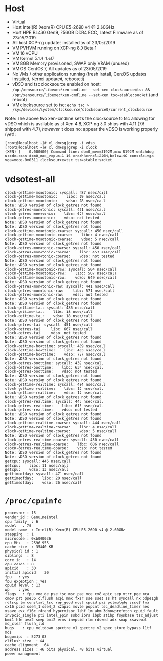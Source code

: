 # Host

- Virtual
- Host Intel(R) Xeon(R) CPU E5-2690 v4 @ 2.60GHz
- Host HPE BL460 Gen9, 256GB DDR4 ECC, Latest Firmware as of 23/05/2019
- All host XCP-ng updates installed as of 23/05/2019
- VM PVHVM running on XCP-ng 8.0 Beta 1
- VM 16 vCPU
- VM Kernel 5.1.4-1.el7
- VM 8GB Memory provisioned, SWAP only VRAM (unused)
- VM OS CentOS 7, All updates as of 23/05/2019
- No VMs / other applications running (fresh install, CentOS updates installed, Kernel updated, rebooted)
- vDSO and tsc clocksource enabled on host: `/opt/xensource/libexec/xen-cmdline --set-xen clocksource=tsc && /opt/xensource/libexec/xen-cmdline --set-xen tsc=stable:socket` (and reboot)
- VM clocksource set to tsc: `echo tsc > /sys/devices/system/clocksource/clocksource0/current_clocksource`

Note: The above two xen-cmdline set's the clocksource to tsc allowing for vDSO which is available as of Xen 4.8, XCP-ng 8.0 ships with 4.11 (7.6 shipped with 4.7),
_however_ it does not appear the vDSO is working properly (yet):

```
[root@localhost ~]# xl dmesg|grep -i vdso
[root@localhost ~]# xl dmesg|grep -i clock
(XEN) [    0.000000] Command line: dom0_mem=8192M,max:8192M watchdog ucode=scan dom0_max_vcpus=1-16 crashkernel=256M,below=4G console=vga vga=mode-0x0311 clocksource=tsc tsc=stable:socket
```

# vdsotest-all

```
clock-gettime-monotonic: syscall: 487 nsec/call
clock-gettime-monotonic:    libc: 19 nsec/call
clock-gettime-monotonic:    vdso: 18 nsec/call
Note: vDSO version of clock_getres not found
clock-getres-monotonic: syscall: 461 nsec/call
clock-getres-monotonic:    libc: 624 nsec/call
clock-getres-monotonic:    vdso: not tested
Note: vDSO version of clock_getres not found
Note: vDSO version of clock_getres not found
clock-gettime-monotonic-coarse: syscall: 450 nsec/call
clock-gettime-monotonic-coarse:    libc: 4 nsec/call
clock-gettime-monotonic-coarse:    vdso: 5 nsec/call
Note: vDSO version of clock_getres not found
clock-getres-monotonic-coarse: syscall: 450 nsec/call
clock-getres-monotonic-coarse:    libc: 453 nsec/call
clock-getres-monotonic-coarse:    vdso: not tested
Note: vDSO version of clock_getres not found
Note: vDSO version of clock_getres not found
clock-gettime-monotonic-raw: syscall: 504 nsec/call
clock-gettime-monotonic-raw:    libc: 507 nsec/call
clock-gettime-monotonic-raw:    vdso: 649 nsec/call
Note: vDSO version of clock_getres not found
clock-getres-monotonic-raw: syscall: 441 nsec/call
clock-getres-monotonic-raw:    libc: 571 nsec/call
clock-getres-monotonic-raw:    vdso: not tested
Note: vDSO version of clock_getres not found
Note: vDSO version of clock_getres not found
clock-gettime-tai: syscall: 485 nsec/call
clock-gettime-tai:    libc: 18 nsec/call
clock-gettime-tai:    vdso: 18 nsec/call
Note: vDSO version of clock_getres not found
clock-getres-tai: syscall: 451 nsec/call
clock-getres-tai:    libc: 667 nsec/call
clock-getres-tai:    vdso: not tested
Note: vDSO version of clock_getres not found
Note: vDSO version of clock_getres not found
clock-gettime-boottime: syscall: 489 nsec/call
clock-gettime-boottime:    libc: 493 nsec/call
clock-gettime-boottime:    vdso: 727 nsec/call
Note: vDSO version of clock_getres not found
clock-getres-boottime: syscall: 439 nsec/call
clock-getres-boottime:    libc: 634 nsec/call
clock-getres-boottime:    vdso: not tested
Note: vDSO version of clock_getres not found
Note: vDSO version of clock_getres not found
clock-gettime-realtime: syscall: 484 nsec/call
clock-gettime-realtime:    libc: 19 nsec/call
clock-gettime-realtime:    vdso: 17 nsec/call
Note: vDSO version of clock_getres not found
clock-getres-realtime: syscall: 443 nsec/call
clock-getres-realtime:    libc: 618 nsec/call
clock-getres-realtime:    vdso: not tested
Note: vDSO version of clock_getres not found
Note: vDSO version of clock_getres not found
clock-gettime-realtime-coarse: syscall: 444 nsec/call
clock-gettime-realtime-coarse:    libc: 4 nsec/call
clock-gettime-realtime-coarse:    vdso: 5 nsec/call
Note: vDSO version of clock_getres not found
clock-getres-realtime-coarse: syscall: 450 nsec/call
clock-getres-realtime-coarse:    libc: 606 nsec/call
clock-getres-realtime-coarse:    vdso: not tested
Note: vDSO version of clock_getres not found
Note: vDSO version of clock_getres not found
getcpu: syscall: 445 nsec/call
getcpu:    libc: 11 nsec/call
getcpu:    vdso: 13 nsec/call
gettimeofday: syscall: 471 nsec/call
gettimeofday:    libc: 20 nsec/call
gettimeofday:    vdso: 26 nsec/call
```

# `/proc/cpuinfo`

```
processor : 15
vendor_id : GenuineIntel
cpu family  : 6
model   : 79
model name  : Intel(R) Xeon(R) CPU E5-2690 v4 @ 2.60GHz
stepping  : 1
microcode : 0xb000036
cpu MHz   : 2596.955
cache size  : 35840 KB
physical id : 1
siblings  : 8
core id   : 14
cpu cores : 8
apicid    : 30
initial apicid  : 30
fpu   : yes
fpu_exception : yes
cpuid level : 13
wp    : yes
flags   : fpu vme de pse tsc msr pae mce cx8 apic sep mtrr pge mca cmov pat pse36 clflush acpi mmx fxsr sse sse2 ss ht syscall nx pdpe1gb rdtscp lm constant_tsc rep_good nopl cpuid pni pclmulqdq ssse3 fma cx16 pcid sse4_1 sse4_2 x2apic movbe popcnt tsc_deadline_timer aes xsave avx f16c rdrand hypervisor lahf_lm abm 3dnowprefetch cpuid_fault invpcid_single pti intel_ppin ssbd ibrs ibpb stibp fsgsbase tsc_adjust bmi1 hle avx2 smep bmi2 erms invpcid rtm rdseed adx smap xsaveopt md_clear flush_l1d
bugs    : cpu_meltdown spectre_v1 spectre_v2 spec_store_bypass l1tf mds
bogomips  : 5273.03
clflush size  : 64
cache_alignment : 64
address sizes : 46 bits physical, 48 bits virtual
power management:

```
